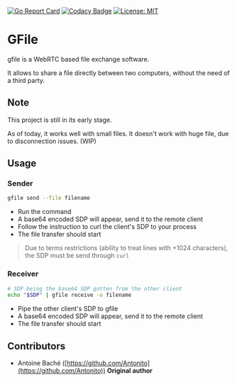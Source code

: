 [![Go Report Card](https://goreportcard.com/badge/github.com/Antonito/gfile)](https://goreportcard.com/report/github.com/Antonito/gfile)
[![Codacy Badge](https://api.codacy.com/project/badge/Grade/5888662aebd54d2681f9a737dfd33913)](https://www.codacy.com/app/Antonito/gfile?utm_source=github.com&amp;utm_medium=referral&amp;utm_content=Antonito/gfile&amp;utm_campaign=Badge_Grade)
[![License: MIT](https://img.shields.io/badge/License-MIT-yellow.svg)](https://opensource.org/licenses/MIT)

# GFile

gfile is a WebRTC based file exchange software.

It allows to share a file directly between two computers, without the need of a third party.

## Note

This project is still in its early stage.

As of today, it works well with small files. It doesn't work with huge file, due to disconnection issues. (WIP)

## Usage

### Sender

```bash
gfile send --file filename
```

-   Run the command
-   A base64 encoded SDP will appear, send it to the remote client
-   Follow the instruction to curl the client's SDP to your process
-   The file transfer should start

> Due to terms restrictions (ability to treat lines with +1024 characters), the SDP must be send through `curl`

### Receiver

```bash
# SDP being the base64 SDP gotten from the other client
echo "$SDP" | gfile receive -o filename
```

-   Pipe the other client's SDP to gfile
-   A base64 encoded SDP will appear, send it to the remote client
-   The file transfer should start

## Contributors

-   Antoine Baché ([https://github.com/Antonito](https://github.com/Antonito)) **Original author**